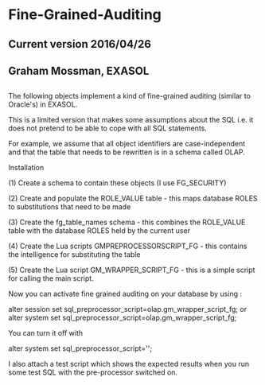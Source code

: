 # Fine-Grained-Auditing
##
## Current version 2016/04/26
## Graham Mossman, EXASOL
##

The following objects implement a kind of fine-grained auditing (similar to Oracle's) in EXASOL.

This is a limited version that makes some assumptions about the SQL 
i.e. it does not pretend to be able to cope with all SQL statements.

For example, we assume that all object identifiers are case-independent and that the table that needs to be rewritten 
is in a schema called OLAP.

Installation

(1) Create a schema to contain these objects (I use FG_SECURITY)

(2) Create and populate the ROLE_VALUE table - this maps database ROLES to substitutions that need to be made

(3) Create the fg_table_names schema - this combines the ROLE_VALUE table with the database ROLES held by the current user

(4) Create the Lua scripts GMPREPROCESSORSCRIPT_FG - this contains the intelligence for substituting the table

(5) Create the Lua script GM_WRAPPER_SCRIPT_FG - this is a simple script for calling the main script.

Now you can activate fine grained auditing on your database by using :

alter session set sql_preprocessor_script=olap.gm_wrapper_script_fg;
or
alter system set sql_preprocessor_script=olap.gm_wrapper_script_fg;

You can turn it off with 

alter system set sql_preprocessor_script='';

I also attach a test script which shows the expected results when you run some test SQL with the pre-processor switched on.
